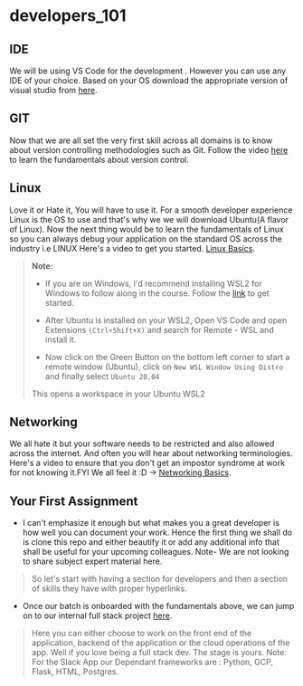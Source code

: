 # developers_101

## IDE
We will be using VS Code for the development . However you can use any IDE of your choice.
Based on your OS download the appropriate version of visual studio from [here](https://code.visualstudio.com/download).

## GIT
Now that we are all set the very first skill across all domains is to know about version controlling methodologies such as Git.
Follow the video [here](https://www.youtube.com/watch?v=JN63v_czZqI) to learn the fundamentals about version control.

## Linux
Love it or Hate it, You will have to use it. For a smooth developer experience Linux is the OS to use and that's why we we will download Ubuntu(A flavor of Linux).
Now the next thing would be to learn the fundamentals of Linux so you can always debug your application on the standard OS across the industry i.e LINUX
Here's a video to get you started. [Linux Basics](https://www.youtube.com/watch?v=V1y-mbWM3B8).

>**Note:** 
>
>* If you are on Windows, I'd recommend installing WSL2 for Windows to follow along in the course. Follow the [link](https://ubuntu.com/tutorials/install-ubuntu-on-wsl2-on-windows-10#1-overview) to get started.
>
>* After Ubuntu is installed on your WSL2, Open VS Code and open Extensions `(Ctrl+Shift+X)` and search for Remote - WSL and install it.
>
>* Now click on the Green Button on the bottom left corner to start a remote window (Ubuntu), click on `New WSL Window Using Distro` and finally select `Ubuntu 20.04`
>
>This opens a workspace in your Ubuntu WSL2

## Networking
We all hate it but your software needs to be restricted and also allowed across the internet. And often you will hear about networking terminologies. Here's a video to ensure that you don't get an impostor syndrome at work for not knowing it.FYI We all feel it :D -> [Networking Basics](https://www.youtube.com/watch?v=OqsXzkXfwRw).

## Your First Assignment
- I can't emphasize it enough but what makes you a great developer is how well you can document your work. Hence the first thing we shall do is clone this repo and either beautify it or add any additional info that shall be useful for your upcoming colleagues. Note- We are not looking to share subject expert material here.
> So let's start with having a section for developers and then a section of skills they have with proper hyperlinks.
- Once our batch is onboarded with the fundamentals above, we can jump on to our internal full stack project [here](https://github.com/caxefaizan/slackapp).
> Here you can either choose to work on the front end of the application, backend of the application or the cloud operations of the app. Well if you love being a full stack dev. The stage is yours. Note: For the Slack App our Dependant frameworks are : Python, GCP, Flask, HTML, Postgres.

